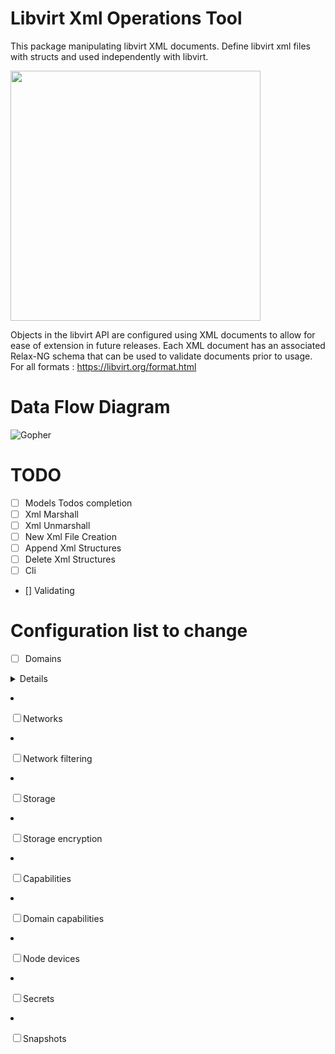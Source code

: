 # Libvirt Xml Operations Tool

This package manipulating libvirt XML documents. Define libvirt xml files with structs and used independently with libvirt.

<img src="https://raw.githubusercontent.com/kevsersrca/libvirt-xml/master/gopher.png" width="400" height="400" />


Objects in the libvirt API are configured using XML documents to allow for ease of extension in future releases. Each XML document has an associated Relax-NG schema that can be used to validate documents prior to usage. For all formats : https://libvirt.org/format.html

# Data Flow Diagram
![Gopher](https://raw.githubusercontent.com/kevsersrca/libvirt-xml/master/dataflowdiagram.png)


# TODO
* [ ]  Models Todos completion
* [ ]  Xml Marshall
* [ ]  Xml Unmarshall
* [ ]  New Xml File Creation
* [ ]  Append Xml Structures
* [ ]  Delete Xml Structures
* [ ]  Cli 
* []   Validating


# Configuration list to change 
* [ ] Domains
<details>

* [ ] Element and attribute overview
* [ ] General metadata
* [ ] Operating system booting
* [ ] BIOS bootloader
* [ ] Host bootloader
* [ ] Direct kernel boot
* [ ] Container boot
* [ ] SMBIOS System Information
* [ ] CPU Allocation
* [ ] IOThreads Allocation
* [ ] CPU Tuning
* [ ] Memory Allocation
* [ ] Memory Backing
* [ ] Memory Tuning
* [ ] NUMA Node Tuning
* [ ] Block I/O Tuning
* [ ] Resource partitioning
* [ ] CPU model and topology
* [ ] Events configuration
* [ ] Power Management
* [ ] Hypervisor features
* [ ] Time keeping
* [ ] Performance monitoring events
* [ ] Devices
* [ ] Hard drives, floppy disks, CDROMs
* [ ] Filesystems
* [ ] Device Addresses
* [ ] Virtio-related options
* [ ] Controllers
* [ ] Device leases
* [ ] Host device assignment
* [ ] USB / PCI / SCSI devices
* [ ] Block / character devices
* [ ] Redirected devices
* [ ] Smartcard devices
* [ ] Network interfaces
* [ ] Virtual network
* [ ] Bridge to LAN
* [ ] Userspace SLIRP stack
* [ ] Generic ethernet connection
* [ ] Direct attachment to physical interface
* [ ] PCI Passthrough
* [ ] Multicast tunnel
* [ ] TCP tunnel
* [ ] UDP unicast tunnel
* [ ] Setting the NIC model
* [ ] Setting NIC driver-specific options
* [ ] Setting network backend-specific options
* [ ] Overriding the target element
* [ ] Specifying boot order
* [ ] Interface ROM BIOS configuration
* [ ] Setting up a network backend in a driver domain
* [ ] Quality of service
* [ ] Setting VLAN tag (on supported network types only)
* [ ] Modifying virtual link state
* [ ] MTU configuration
* [ ] Coalesce settings
* [ ] IP configuration
* [ ] vhost-user interface
* [ ] Traffic filtering with NWFilter
* [ ] Input devices
* [ ] Hub devices
* [ ] Graphical framebuffers
* [ ] Video devices
* [ ] Consoles, serial, parallel & channel devices
* [ ] Guest interface
* [ ] Parallel port
* [ ] Serial port
* [ ] Console
* [ ] Relationship between serial ports and consoles
* [ ] Channel
* [ ] Host interface
* [ ] Domain logfile
* [ ] Device logfile
* [ ] Virtual console
* [ ] Null device
* [ ] Pseudo TTY
* [ ] Host device proxy
* [ ] Named pipe
* [ ] TCP client/server
* [ ] UDP network console
* [ ] UNIX domain socket client/server
* [ ] Spice channel
* [ ] Nmdm device
* [ ] Sound devices
* [ ] Watchdog device
* [ ] Memory balloon device
* [ ] Random number generator device
* [ ] TPM device
* [ ] NVRAM device
* [ ] panic device
* [ ] Shared memory device
* [ ] Memory devices
* [ ] IOMMU devices
* [ ] Security label</details>
* [ ] Networks
* [ ] Network filtering
* [ ] Storage
* [ ] Storage encryption
* [ ] Capabilities
* [ ] Domain capabilities
* [ ] Node devices
* [ ] Secrets
* [ ] Snapshots



